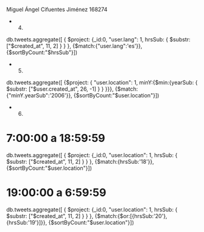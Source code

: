 Miguel Ángel Cifuentes Jiménez
168274

- 4.
db.tweets.aggregate([
	{ $project: {_id:0, "user.lang": 1,  hrsSub: { $substr: ["$created_at", 11, 2] } } },
	{$match:{"user.lang":'es'}},
	{$sortByCount:"$hrsSub"}])


- 5.
db.tweets.aggregate([
	{$project: { "user.location": 1, minY:{$min:{yearSub: { $substr: ["$user.created_at", 26, -1] } } }}},
	{$match:{"minY.yearSub":'2006'}},
	{$sortByCount:"$user.location"}])

- 6.

# 7:00:00 a 18:59:59
db.tweets.aggregate([
	{ $project: {_id:0, "user.location": 1,  hrsSub: { $substr: ["$created_at", 11, 2] } } },
	{$match:{hrsSub:'18'}},
	{$sortByCount:"$user.location"}])

# 19:00:00 a 6:59:59
db.tweets.aggregate([
	{ $project: {_id:0, "user.location": 1,  hrsSub: { $substr: ["$created_at", 11, 2] } } },
	{$match:{$or:[{hrsSub:'20'},{hrsSub:'19'}]}},
	{$sortByCount:"$user.location"}])

